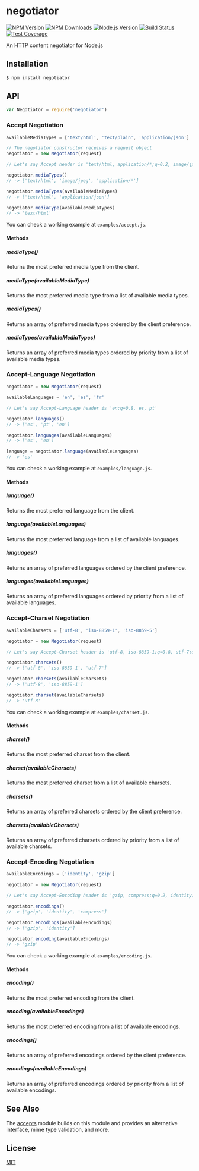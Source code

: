# negotiator

[![NPM Version][npm-image]][npm-url]
[![NPM Downloads][downloads-image]][downloads-url]
[![Node.js Version][node-version-image]][node-version-url]
[![Build Status][travis-image]][travis-url]
[![Test Coverage][coveralls-image]][coveralls-url]

An HTTP content negotiator for Node.js

## Installation

```sh
$ npm install negotiator
```

## API

```js
var Negotiator = require('negotiator')
```

### Accept Negotiation

```js
availableMediaTypes = ['text/html', 'text/plain', 'application/json']

// The negotiator constructor receives a request object
negotiator = new Negotiator(request)

// Let's say Accept header is 'text/html, application/*;q=0.2, image/jpeg;q=0.8'

negotiator.mediaTypes()
// -> ['text/html', 'image/jpeg', 'application/*']

negotiator.mediaTypes(availableMediaTypes)
// -> ['text/html', 'application/json']

negotiator.mediaType(availableMediaTypes)
// -> 'text/html'
```

You can check a working example at `examples/accept.js`.

#### Methods

##### mediaType()

Returns the most preferred media type from the client.

##### mediaType(availableMediaType)

Returns the most preferred media type from a list of available media types.

##### mediaTypes()

Returns an array of preferred media types ordered by the client preference.

##### mediaTypes(availableMediaTypes)

Returns an array of preferred media types ordered by priority from a list of
available media types.

### Accept-Language Negotiation

```js
negotiator = new Negotiator(request)

availableLanguages = 'en', 'es', 'fr'

// Let's say Accept-Language header is 'en;q=0.8, es, pt'

negotiator.languages()
// -> ['es', 'pt', 'en']

negotiator.languages(availableLanguages)
// -> ['es', 'en']

language = negotiator.language(availableLanguages)
// -> 'es'
```

You can check a working example at `examples/language.js`.

#### Methods

##### language()

Returns the most preferred language from the client.

##### language(availableLanguages)

Returns the most preferred language from a list of available languages.

##### languages()

Returns an array of preferred languages ordered by the client preference.

##### languages(availableLanguages)

Returns an array of preferred languages ordered by priority from a list of
available languages.

### Accept-Charset Negotiation

```js
availableCharsets = ['utf-8', 'iso-8859-1', 'iso-8859-5']

negotiator = new Negotiator(request)

// Let's say Accept-Charset header is 'utf-8, iso-8859-1;q=0.8, utf-7;q=0.2'

negotiator.charsets()
// -> ['utf-8', 'iso-8859-1', 'utf-7']

negotiator.charsets(availableCharsets)
// -> ['utf-8', 'iso-8859-1']

negotiator.charset(availableCharsets)
// -> 'utf-8'
```

You can check a working example at `examples/charset.js`.

#### Methods

##### charset()

Returns the most preferred charset from the client.

##### charset(availableCharsets)

Returns the most preferred charset from a list of available charsets.

##### charsets()

Returns an array of preferred charsets ordered by the client preference.

##### charsets(availableCharsets)

Returns an array of preferred charsets ordered by priority from a list of
available charsets.

### Accept-Encoding Negotiation

```js
availableEncodings = ['identity', 'gzip']

negotiator = new Negotiator(request)

// Let's say Accept-Encoding header is 'gzip, compress;q=0.2, identity;q=0.5'

negotiator.encodings()
// -> ['gzip', 'identity', 'compress']

negotiator.encodings(availableEncodings)
// -> ['gzip', 'identity']

negotiator.encoding(availableEncodings)
// -> 'gzip'
```

You can check a working example at `examples/encoding.js`.

#### Methods

##### encoding()

Returns the most preferred encoding from the client.

##### encoding(availableEncodings)

Returns the most preferred encoding from a list of available encodings.

##### encodings()

Returns an array of preferred encodings ordered by the client preference.

##### encodings(availableEncodings)

Returns an array of preferred encodings ordered by priority from a list of
available encodings.

## See Also

The [accepts](https://npmjs.org/package/accepts#readme) module builds on
this module and provides an alternative interface, mime type validation,
and more.

## License

[MIT](LICENSE)

[npm-image]: https://img.shields.io/npm/v/negotiator.svg
[npm-url]: https://npmjs.org/package/negotiator
[node-version-image]: https://img.shields.io/node/v/negotiator.svg
[node-version-url]: //nodejs.org/download/
[travis-image]: https://img.shields.io/travis/jshttp/negotiator/master.svg
[travis-url]: https://travis-ci.org/jshttp/negotiator
[coveralls-image]: https://img.shields.io/coveralls/jshttp/negotiator/master.svg
[coveralls-url]: https://coveralls.io/r/jshttp/negotiator?branch=master
[downloads-image]: https://img.shields.io/npm/dm/negotiator.svg
[downloads-url]: https://npmjs.org/package/negotiator
